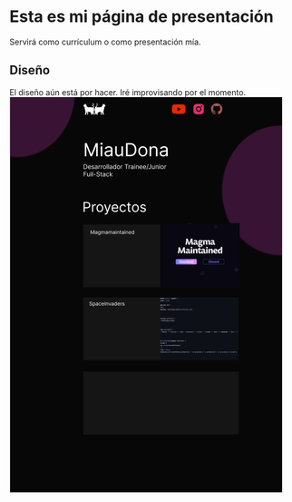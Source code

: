 # Esta es mi página de presentación
Servirá como currículum o como presentación mía.

## Diseño
El diseño aún está por hacer. Iré improvisando por el momento.
<img src="Figma.png" alt="Figma"></img>

